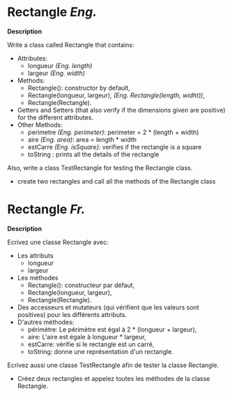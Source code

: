 # Rectangle _Eng._
**Description**

Write a class called Rectangle that contains:
- Attributes:
  - longueur _(Eng. length)_
  - largeur _(Eng. width)_
- Methods:
  - Rectangle(): constructor by default,
  - Rectangle(longueur, largeur), _(Eng. Rectangle(length, widht))_,
  - Rectangle(Rectangle).
- Getters and Setters (that also verify if the dimensions 
given are positive) for the different attributes. 
- Other Methods:
  - perimetre _(Eng. perimeter)_: perimeter = 2 * (length + width)
  - aire _(Eng. area)_: area = length * width
  - estCarre _(Eng. isSquare)_: verifies if the rectangle is a square
  - toString : prints all the details of the rectangle
  
Also, write a class TestRectangle for testing the Rectangle class.
- create two rectangles and call all the methods of the Rectangle class

# Rectangle _Fr._
**Description**

Ecrivez une classe Rectangle avec:
- Les attributs
  - longueur 
  - largeur
- Les méthodes
  - Rectangle(): constructeur par défaut,
  - Rectangle(longueur, largeur),
  - Rectangle(Rectangle).
- Des accesseurs et mutateurs (qui vérifient que les valeurs sont positives) pour les différents
attributs. 
- D'autres méthodes:
  - périmètre: Le périmètre est égal à 2 * (longueur + largeur),
  - aire: L'aire est égale à longueur * largeur,
  - estCarre: vérifie si le rectangle est un carré,
  - toString: donne une représentation d'un rectangle.

Ecrivez aussi une classe TestRectangle afin de tester la classe
Rectangle.
- Créez deux rectangles et appelez toutes les méthodes
de la classe Rectangle.

